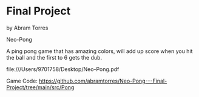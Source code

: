 # Final Project

by Abram Torres

Neo-Pong

A ping pong game that has amazing colors, will add up score when you hit the ball and the first to 6 gets the dub.

file:///Users/9701758/Desktop/Neo-Pong.pdf

Game Code: https://github.com/abramtorres/Neo-Pong---Final-Project/tree/main/src/Pong
